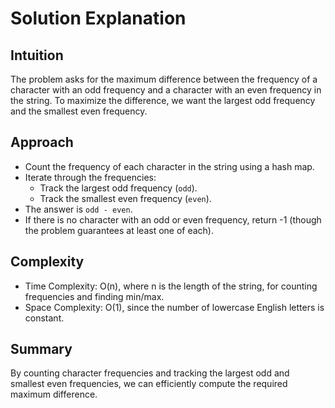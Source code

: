 # Solution Explanation

## Intuition
The problem asks for the maximum difference between the frequency of a character with an odd frequency and a character with an even frequency in the string. To maximize the difference, we want the largest odd frequency and the smallest even frequency.

## Approach
- Count the frequency of each character in the string using a hash map.
- Iterate through the frequencies:
  - Track the largest odd frequency (`odd`).
  - Track the smallest even frequency (`even`).
- The answer is `odd - even`.
- If there is no character with an odd or even frequency, return -1 (though the problem guarantees at least one of each).

## Complexity
- Time Complexity: O(n), where n is the length of the string, for counting frequencies and finding min/max.
- Space Complexity: O(1), since the number of lowercase English letters is constant.

## Summary
By counting character frequencies and tracking the largest odd and smallest even frequencies, we can efficiently compute the required maximum difference.
